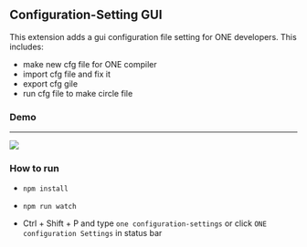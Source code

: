 ## Configuration-Setting GUI

This extension adds a gui configuration file setting for ONE developers. This includes:

- make new cfg file for ONE compiler
- import cfg file and fix it
- export cfg gile
- run cfg file to make circle file



### Demo

---

![](C:\Users\multicampus\Desktop\ONE-vscode\src\Config\demo.gif)



### How to run

- `npm install`
- `npm run watch`

- Ctrl + Shift + P and type `one configuration-settings` or click `ONE configuration Settings` in status bar